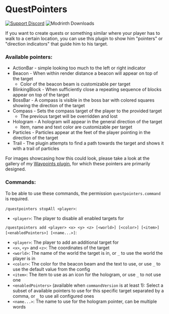 # QuestPointers
[![Support Discord](https://img.shields.io/static/v1?message=Support%20Discord&color=7289da&style=flat-square&logo=discord&logoColor=white&label)](https://discord.gg/4xY9TcHQja)
![Modrinth Downloads](https://img.shields.io/modrinth/dt/questpointers?label=Modrinth%20Downloads&style=flat-square)

If you want to create quests or something similar where your player has to walk to a certain location,
you can use this plugin to show him "pointers" or "direction indicators" that guide him to his target.

### Available pointers:
- ActionBar - simple looking too much to the left or right indicator
- Beacon - When within render distance a beacon will appear on top of the target
  - Color of the beacon beam is customizable per target
- BlinkingBlock - When sufficiently close a repeating sequence of blocks appear on top of the target
- BossBar - A compass is visible in the boss bar with colored squares showing the direction of the target
- Compass - Sets the compass target of the player to the provided target
  - The previous target will be overridden and lost
- Hologram - A hologram will appear in the general direction of the target
  - Item, name and text color are customizable per target
- Particles - Particles appear at the feet of the player pointing in the direction of the target
- Trail - The plugin attempts to find a path towards the target and shows it with a trail of particles

For images showcasing how this could look, please take a look at the gallery of my [Waypoints plugin](https://modrinth.com/plugin/waypoints/gallery),
for which these pointers are primarily designed.

### Commands:

To be able to use these commands, the permission `questpointers.command` is required.

`/questpointers stopAll <player>`:
- `<player>`: The player to disable all enabled targets for

`/questpointers add <player> <x> <y> <z> [<world>] [<color>] [<item>] [<enabledPointers>] [<name...>]`:
- `<player>`: The player to add an additional target for
- `<x>`, `<y>` and `<z>`: The coordinates of the target
- `<world>`: The name of the world the target is in, or `_` to use the world the player is in
- `<color>`: The color for the beacon beam and the text to use, or use `_` to use the default value from the config
- `<item>`: The item to use as an icon for the hologram, or use `_` to not use one
- `<enabledPointers>` (available when `commandVersion` is at least 1): Select a subset of available pointers 
   to use for this specific target separated by a comma, or `_` to use all configured ones
- `<name...>`: The name to use for the hologram pointer, can be multiple words
